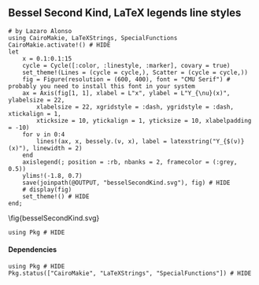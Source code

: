 <!--This file was generated, do not modify it.-->
## Bessel Second Kind, LaTeX legends line styles

````julia:ex1
# by Lazaro Alonso
using CairoMakie, LaTeXStrings, SpecialFunctions
CairoMakie.activate!() # HIDE
let
    x = 0.1:0.1:15
    cycle = Cycle([:color, :linestyle, :marker], covary = true)
    set_theme!(Lines = (cycle = cycle,), Scatter = (cycle = cycle,))
    fig = Figure(resolution = (600, 400), font = "CMU Serif") # probably you need to install this font in your system
    ax = Axis(fig[1, 1], xlabel = L"x", ylabel = L"Y_{\nu}(x)", ylabelsize = 22,
        xlabelsize = 22, xgridstyle = :dash, ygridstyle = :dash, xtickalign = 1,
        xticksize = 10, ytickalign = 1, yticksize = 10, xlabelpadding = -10)
    for ν in 0:4
        lines!(ax, x, bessely.(ν, x), label = latexstring("Y_{$(ν)}(x)"), linewidth = 2)
    end
    axislegend(; position = :rb, nbanks = 2, framecolor = (:grey, 0.5))
    ylims!(-1.8, 0.7)
    save(joinpath(@OUTPUT, "besselSecondKind.svg"), fig) # HIDE
    # display(fig)
    set_theme!() # HIDE
end;
````

\fig{besselSecondKind.svg}

````julia:ex2
using Pkg # HIDE
````

#### Dependencies

````julia:ex3
using Pkg # HIDE
Pkg.status(["CairoMakie", "LaTeXStrings", "SpecialFunctions"]) # HIDE
````

